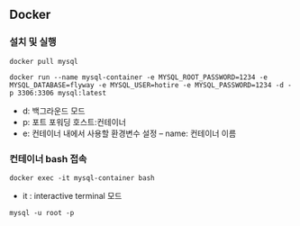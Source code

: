 ## Docker

### 설치 및 실행 

~~~shell
docker pull mysql
~~~

~~~shell
docker run --name mysql-container -e MYSQL_ROOT_PASSWORD=1234 -e MYSQL_DATABASE=flyway -e MYSQL_USER=hotire -e MYSQL_PASSWORD=1234 -d -p 3306:3306 mysql:latest
~~~

- d: 백그라운드 모드 
- p: 포트 포워딩 호스트:컨테이너
- e: 컨테이너 내에서 사용할 환경변수 설정
– name: 컨테이너 이름

### 컨테이너 bash 접속 

~~~shell
docker exec -it mysql-container bash
~~~

- it : interactive terminal 모드

~~~shell
mysql -u root -p
~~~